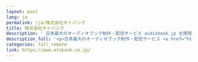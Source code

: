 ```yaml
---
layout: post
lang: ja
permalink: /ja/株式会社オトバンク
title: 株式会社オトバンク
description: ' 日本最大のオーディオブック制作・配信サービス audiobook.jp を開発・運営。(募集中) '
description_full: '<p>日本最大のオーディオブック制作・配信サービス <a href="https://audiobook.jp/">audiobook.jp</a> を開発・運営。<a href="https://kantan-kyujin.com/ats/otobank/jobs">(募集中)</a></p>'
categories: full_remote
link: https://www.otobank.co.jp/
---
```

